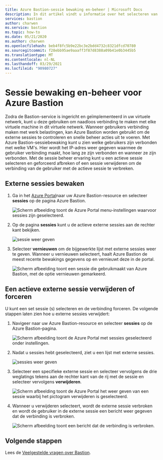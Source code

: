 ```yaml
---
title: Azure Bastion-sessie bewaking en-beheer | Microsoft Docs
description: In dit artikel vindt u informatie over het selecteren van een actieve sessie en het afdwingen van verbinding maken of verwijderen.
services: bastion
author: charwen
ms.service: bastion
ms.topic: how-to
ms.date: 05/21/2020
ms.author: charwen
ms.openlocfilehash: beb4f8fc5b9e22bc3e2bdd4732c8321dfcd70780
ms.sourcegitcommit: f28ebb95ae9aaaff3f87d8388a09b41e0b3445b5
ms.translationtype: MT
ms.contentlocale: nl-NL
ms.lasthandoff: 03/29/2021
ms.locfileid: "90980727"
---
```

# <a name="session-monitoring-and-management-for-azure-bastion"></a>Sessie bewaking en-beheer voor Azure Bastion

Zodra de Bastion-service is ingericht en geïmplementeerd in uw virtuele netwerk, kunt u deze gebruiken om naadloos verbinding te maken met elke virtuele machine in dit virtuele netwerk. Wanneer gebruikers verbinding maken met werk belastingen, kan Azure Bastion worden gebruikt om de externe sessies te controleren en snelle beheer acties uit te voeren. Met Azure Bastion-sessiebewaking kunt u zien welke gebruikers zijn verbonden met welke VM's. Hier wordt het IP-adres weer gegeven waarmee de gebruiker verbinding maakt, hoe lang ze zijn verbonden en wanneer ze zijn verbonden. Met de sessie beheer ervaring kunt u een actieve sessie selecteren en geforceerd afbreken of een sessie verwijderen om de verbinding van de gebruiker met de actieve sessie te verbreken.

## <a name="monitor-remote-sessions"></a><a name="monitor"></a>Externe sessies bewaken

1. Ga in het [Azure Portal](https://portal.azure.com)naar uw Azure Bastion-resource en selecteer **sessies** op de pagina Azure Bastion.

   ![Scherm afbeelding toont de Azure Portal menu-instellingen waarvoor sessies zijn geselecteerd.](./media/session-monitoring/sessions.png)
2. Op de pagina **sessies** kunt u de actieve externe sessies aan de rechter kant bekijken.

   ![sessie weer geven](./media/session-monitoring/view-session.png)
3. Selecteer **vernieuwen** om de bijgewerkte lijst met externe sessies weer te geven. Wanneer u vernieuwen selecteert, haalt Azure Bastion de meest recente bewakings gegevens op en vernieuwt deze in de portal.

   ![Scherm afbeelding toont een sessie die gebruikmaakt van Azure Bastion, met de optie vernieuwen gemarkeerd.](./media/session-monitoring/refresh.png)


## <a name="delete-or-force-disconnect-an-ongoing-remote-session"></a><a name="view"></a>Een actieve externe sessie verwijderen of forceren

U kunt een set sessie (s) selecteren en de verbinding forceren. De volgende stappen laten zien hoe u externe sessies verwijdert:

1. Navigeer naar uw Azure Bastion-resource en selecteer **sessies** op de Azure Bastion-pagina.

   ![Scherm afbeelding toont de Azure Portal met sessies geselecteerd onder instellingen.](./media/session-monitoring/navigate.png)
2. Nadat u sessies hebt geselecteerd, ziet u een lijst met externe sessies.

   ![sessies weer geven](./media/session-monitoring/list.png)
3. Selecteer een specifieke externe sessie en selecteer vervolgens de drie weglatings tekens aan de rechter kant van de rij met de sessie en selecteer vervolgens **verwijderen**.

   ![Scherm afbeelding toont de Azure Portal het weer geven van een sessie waarbij het pictogram verwijderen is geselecteerd.](./media/session-monitoring/delete.png)
4. Wanneer u verwijderen selecteert, wordt de externe sessie verbroken en wordt de gebruiker in de externe sessie een bericht weer gegeven dat de verbinding is verbroken.

   ![Scherm afbeelding toont een bericht dat de verbinding is verbroken.](./media/session-monitoring/disconnect.png)

## <a name="next-steps"></a>Volgende stappen

Lees de [Veelgestelde vragen over Bastion](bastion-faq.md).
